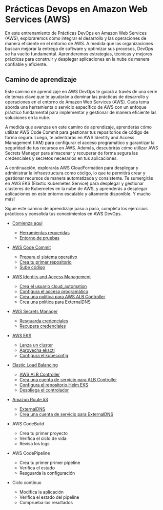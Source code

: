 # Prácticas Devops en Amazon Web Services (AWS)

En este entrenamiento de Prácticas DevOps en Amazon Web Services (AWS), exploraremos cómo integrar el desarrollo y las operaciones de manera eficiente en el entorno de AWS. A medida que las organizaciones buscan mejorar la entrega de software y optimizar sus procesos, DevOps se ha vuelto fundamental. Aprenderemos estrategias, técnicas y mejores prácticas para construir y desplegar aplicaciones en la nube de manera confiable y eficiente.

## Camino de aprendizaje

Este camino de aprendizaje en AWS DevOps te guiará a través de una serie de temas clave que te ayudarán a dominar las prácticas de desarrollo y operaciones en el entorno de Amazon Web Services (AWS). Cada tema aborda una herramienta o servicio específico de AWS con un enfoque práctico fundamental para implementar y gestionar de manera eficiente las soluciones en la nube.

A medida que avanzas en este camino de aprendizaje, aprenderás cómo utilizar AWS Code Commit para gestionar tus repositorios de código de forma segura. Luego, te adentrarás en AWS Identity and Access Management (IAM) para configurar el acceso programático y garantizar la seguridad de tus recursos en AWS. Además, descubrirás cómo utilizar AWS Secrets Manager para almacenar y recuperar de forma segura las credenciales y secretos necesarios en tus aplicaciones.

A continuación, explorarás AWS CloudFormation para desplegar y administrar la infraestructura como código, lo que te permitirá crear y gestionar recursos de manera automatizada y consistente. Te sumergirás en AWS EKS (Elastic Kubernetes Service) para desplegar y gestionar clústeres de Kubernetes en la nube de AWS, y aprenderás a desplegar aplicaciones en este entorno escalable y altamente disponible. Y mucho más!

Sigue este camino de aprendizaje paso a paso, completa los ejercicios prácticos y consolida tus conocimientos en AWS DevOps. 

- [Comienza aquí](herramientas.md#Comienza-aquí)
  - [Herramientas requeridas](herramientas.md#Herramientas-requeridas)
  - [Entorno de pruebas](herramientas.md#Entorno-de-pruebas)

- [AWS Code Commit](codecommit.md)
  - [Prepara el sistema operativo](codecommit.md#Prepara-el-sistema-operativo)
  - [Crea tu primer repositorio](codecommit.md#Crea-tu-primer-repositorio)
  - [Sube código](codecommit.md#Sube-código)

- [AWS Identity and Access Management](iam.md)
  - [Crea el usuario cloud_automation](iam.md#Crea-el-usuario-cloud_automation)
  - [Configura el acceso programático](iam.md#Configura-el-acceso-programático)
  - [Crea una política para AWS ALB Controller](iam.md#Crea-una-política-para-AWS-ALB-Controller)
  - [Crea una política para ExternalDNS](iam.md#Crea-una-política-para-ExternalDNS)

- [AWS Secrets Manager](secretsmanager.md)
  - [Resguarda credenciales](secretsmanager.md#Resguarda-credenciales)
  - [Recupera credenciales](secretsmanager.md#Resguarda-recupera)

- [AWS EKS](eks.md)
  - [Lanza un cluster](eks.md#Lanza-un-cluster-EKS)
  - [Aprovecha eksctl](eks.md#Aprovecha-eksctl)
  - [Configura el kubeconfig](eks.md#Configura-el-kubeconfig)
  
- [Elastic Load Balancing](alb.md)
  - [AWS ALB Controller](alb.md#AWS-ALB-Controller)
  - [Crea una cuenta de servicio para ALB Controller](alb.md#Crea-una-cuenta-de-servicio-para-ALB-Controller)
  - [Configura el repositorio Helm EKS](alb.md#Configura-el-repositorio-Helm-EKS)
  - [Despliega el controlador](alb#Despliega-el-controlador)

- [Amazon Route 53](route53.md)
  - [ExternalDNS](route53.md#ExternalDNS)
  - [Crea una cuenta de servicio para ExternalDNS](route53.md#Crea-una-cuenta-de-servicio-para-ExternalDNS)

- AWS CodeBuild
  - Crea tu primer proyecto
  - Verifica el ciclo de vida
  - Revisa los logs

- AWS CodePipeline
  - Crea tu primer primer pipeline
  - Verifica el estado
  - Resguarda la configuración

- Ciclo contínuo
  - Modifica la aplicación
  - Verifica el estado del pipeline
  - Comprueba los resultados
